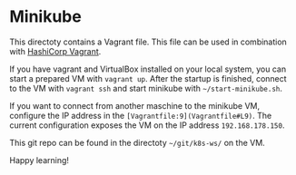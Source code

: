 # Minikube

This directoty contains a Vagrant file. This file can be used in combination with [HashiCorp Vagrant](https://www.vagrantup.com/).

If you have vagrant and VirtualBox installed on your local system, you can start a prepared VM with `vagrant up`. After the startup is finished, connect to the VM with `vagrant ssh` and start minikube with `~/start-minikube.sh`.

If you want to connect from another maschine to the minikube VM, configure the IP address in the `[Vagrantfile:9](Vagrantfile#L9)`. The current configuration exposes the VM on the IP address `192.168.178.150`.

This git repo can be found in the directoty `~/git/k8s-ws/` on the VM.

Happy learning!
